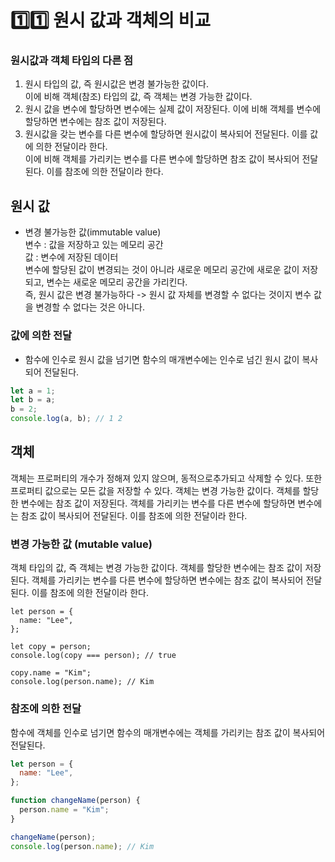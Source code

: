 # 1️⃣1️⃣ 원시 값과 객체의 비교

### 원시값과 객체 타입의 다른 점

1. 원시 타입의 값, 즉 원시값은 변경 불가능한 값이다. </br>
   이에 비해 객체(참조) 타입의 값, 즉 객체는 변경 가능한 값이다. </br>
2. 원시 값을 변수에 할당하면 변수에는 실제 값이 저장된다. 이에 비해 객체를 변수에 할당하면 변수에는 참조 값이 저장된다. </br>
3. 원시값을 갖는 변수를 다른 변수에 할당하면 원시값이 복사되어 전달된다. 이를 값에 의한 전달이라 한다. </br>
   이에 비해 객체를 가리키는 변수를 다른 변수에 할당하면 참조 값이 복사되어 전달된다. 이를 참조에 의한 전달이라 한다. </br>

## 원시 값

- 변경 불가능한 값(immutable value) </br>
  변수 : 값을 저장하고 있는 메모리 공간 </br>
  값 : 변수에 저장된 데이터 </br>
  변수에 할당된 값이 변경되는 것이 아니라 새로운 메모리 공간에 새로운 값이 저장되고, 변수는 새로운 메모리 공간을 가리킨다. </br>
  즉, 원시 값은 변경 불가능하다 -> 원시 값 자체를 변경할 수 없다는 것이지 변수 값을 변경할 수 없다는 것은 아니다.

### 값에 의한 전달

- 함수에 인수로 원시 값을 넘기면 함수의 매개변수에는 인수로 넘긴 원시 값이 복사되어 전달된다.

```javascript
let a = 1;
let b = a;
b = 2;
console.log(a, b); // 1 2
```

## 객체

객체는 프로퍼티의 개수가 정해져 있지 않으며, 동적으로추가되고 삭제할 수 있다. 또한 프로퍼티 값으로는 모든 값을 저장할 수 있다. 객체는 변경 가능한 값이다. 객체를 할당한 변수에는 참조 값이 저장된다. 객체를 가리키는 변수를 다른 변수에 할당하면 변수에는 참조 값이 복사되어 전달된다. 이를 참조에 의한 전달이라 한다.

### 변경 가능한 값 (mutable value)

객체 타입의 값, 즉 객체는 변경 가능한 값이다. 객체를 할당한 변수에는 참조 값이 저장된다. 객체를 가리키는 변수를 다른 변수에 할당하면 변수에는 참조 값이 복사되어 전달된다. 이를 참조에 의한 전달이라 한다.

```
let person = {
  name: "Lee",
};

let copy = person;
console.log(copy === person); // true

copy.name = "Kim";
console.log(person.name); // Kim
```

### 참조에 의한 전달

함수에 객체를 인수로 넘기면 함수의 매개변수에는 객체를 가리키는 참조 값이 복사되어 전달된다.

```javascript
let person = {
  name: "Lee",
};

function changeName(person) {
  person.name = "Kim";
}

changeName(person);
console.log(person.name); // Kim
```
